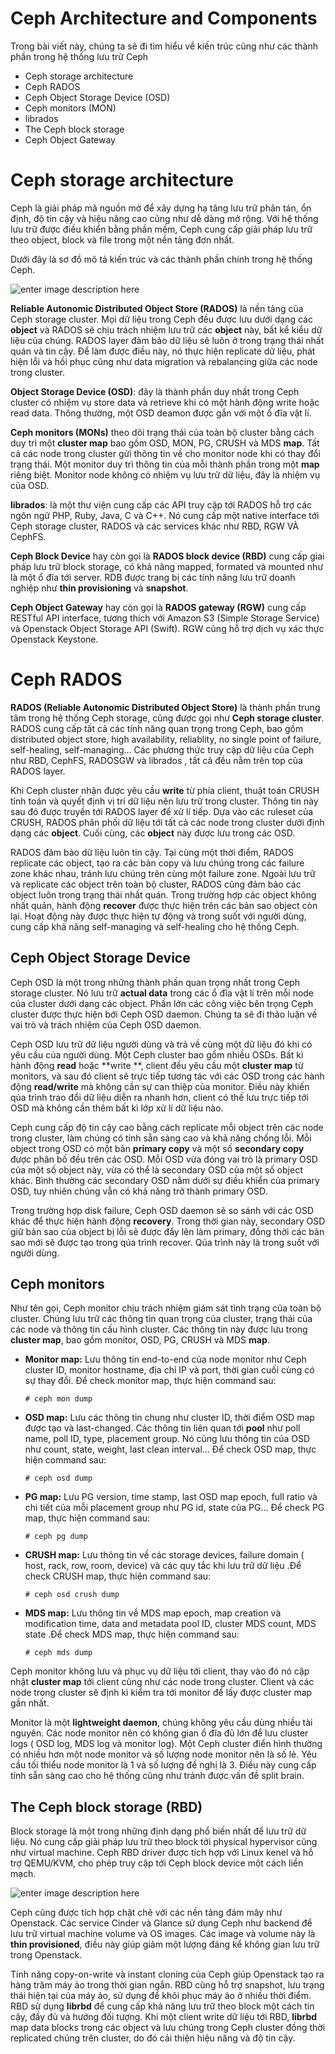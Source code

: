 # Ceph Architecture and Components
Trong bài viết này, chúng ta sẽ đi tìm hiểu về kiến trúc cũng như các thành phần trong hệ thống lưu trữ Ceph

 - Ceph storage architecture
 - Ceph RADOS
 - Ceph Object Storage Device (OSD)
 - Ceph monitors (MON)
 - librados
 - The Ceph block storage
 - Ceph Object Gateway

# Ceph storage architecture
Ceph là giải pháp mã nguồn mở để xây dựng hạ tâng lưu trữ phân tán, ổn định, độ tin cậy và hiệu năng cao cũng như dễ dàng mở rộng. Với hệ thống lưu trữ được điều khiển bằng phần mềm, Ceph cung cấp giải pháp lưu trữ theo object, block và file trong một nền tảng đơn nhất. 

Dưới đây là sơ đồ mô tả kiến trúc  và các thành phần chính trong hệ thống Ceph.

![enter image description here](http://i.imgur.com/yIvDY8M.png)

**Reliable Autonomic Distributed Object Store (RADOS)** là nền tảng của Ceph storage cluster. Mọi dữ liệu trong Ceph đều được lưu dưới dạng các **object** và RADOS sẽ chịu trách nhiệm lưu trữ các **object** này, bất kể kiểu dữ liệu của chúng. RADOS layer đảm bảo dữ liệu sẽ luôn ở trong trạng thái nhất quán và tin cậy. Để làm được điều này, nó thực hiện replicate dữ liệu, phát hiện lỗi và hồi phục cũng như data migration và rebalancing giữa các node trong cluster. 

**Object Storage Device (OSD)**: đây là thành phần duy nhất trong Ceph cluster có nhiệm vụ store data và retrieve khi có một hành động write hoặc read data. Thông thường, một OSD deamon được gắn với một ổ đĩa vật lí.

**Ceph monitors (MONs)** theo dõi trạng thái của toàn bộ cluster bằng cách duy trì một **cluster map** bao gồm OSD, MON, PG, CRUSH và MDS **map**. Tất cả các node trong cluster gửi thông tin về cho monitor node khi có thay đổi trạng thái. Một monitor duy trì thông tin của mỗi thành phần trong một **map** riêng biệt. Monitor node không có nhiệm vụ lưu trữ dữ liệu, đây là nhiệm vụ của OSD.

**librados**: là một thư viện cung cấp các API truy cập tới RADOS hỗ trợ các ngôn ngữ PHP, Ruby, Java, C và C++. Nó cung cấp một native interface tới Ceph storage cluster, RADOS và các services khác như RBD, RGW VÀ CephFS. 

**Ceph Block Device** hay còn gọi là **RADOS block device (RBD)** cung cấp giai pháp lưu trữ block storage, có khả năng mapped, formated và mounted như là một ổ đĩa tới server. RDB được trang bị các tính năng lưu trữ doanh nghiệp như **thin provisioning** và **snapshot**.

**Ceph Object Gateway** hay còn gọi là **RADOS gateway (RGW)** cung cấp RESTful API interface, tương thích với Amazon S3 (Simple Storage Service) và Openstack Object Storage API (Swift). RGW cũng hỗ trợ dịch vụ xác thực Openstack Keystone.

# Ceph RADOS
**RADOS (Reliable Autonomic Distributed Object Store)** là thành phần trung tâm trong hệ thống Ceph storage, cũng được gọi như **Ceph storage cluster**. RADOS cung cấp tất cả các tính năng quan trọng trong Ceph, bao gồm distributed object store, high availability, reliablity, no single point of failure, self-healing, self-managing... Các phương thức truy cập dữ liệu của Ceph như RBD, CephFS, RADOSGW và librados , tất cả đều nằm trên top của RADOS layer.

Khi Ceph cluster nhận được yêu cầu **write** từ phía client, thuật toán CRUSH tính toán và quyết định vị trí dữ liệu nên lưu trữ trong cluster. Thông tin này sau đó được truyền tới RADOS layer để xử lí tiếp. Dựa vào các ruleset của CRUSH, RADOS phân phối dữ liệu tới tất cả các node trong cluster dưới định dạng các **object**. Cuối cùng, các **object** này được lưu trong các OSD.

RADOS đảm bảo dữ liệu luôn tin cậy. Tại cùng một thời điểm, RADOS replicate các object, tạo ra các bản copy và lưu chúng trong các failure zone khác nhau, tránh lưu chúng trên cùng một failure zone. Ngoài lưu trữ và replicate các object trên toàn bộ cluster, RADOS cũng đảm bảo các object luôn trong trạng thái nhất quán. Trong trường hợp các object không nhất quán, hành động **recover** được thực hiện trên các bản sao object còn lại. Hoạt động này được thực hiện tự động và trong suốt với người dùng, cung cấp khả năng self-managing và self-healing cho hệ thống Ceph. 

## Ceph Object Storage Device
Ceph OSD là một trong những thành phần quan trọng nhất trong Ceph storage cluster. Nó lưu trữ **actual data** trong các ổ đĩa vật lí trên mỗi node của cluster dưới dạng các object. Phần lớn các công việc bên trọng Cẹph cluster được thực hiện bới Ceph OSD daemon. Chúng ta sẽ đi thảo luận về vai trò và trách nhiệm của Ceph OSD daemon.

Ceph OSD lưu trữ dữ liệu người dùng và trả về cùng một dữ liệu đó khi có yêu cầu của người dùng. Một Ceph cluster bao gồm nhiều OSDs.  Bất kì hành động **read** hoặc **write **, client đều yêu cầu một **cluster map** từ monitors, và sau đó client sẽ trực tiếp tương tác với các OSD trong các hành động **read/write** mà không cần sự can thiệp của monitor. Điều này khiến qúa trình trao đổi dữ liệu diễn ra nhanh hơn, client có thế lưu trực tiếp tới OSD mà không cần thêm bất kì lớp xử lí dữ liệu nào.

Ceph cung cấp độ tin cậy cao bằng cách replicate mỗi object trên các node trong cluster, làm chúng có tính sẵn sàng cao và khả năng chống lỗi. Mỗi object trong OSD có một bản **primary copy** và một số **secondary copy** được phân bố đều trên các OSD. Mỗi OSD vừa đóng vai trò là primary OSD của một số object này, vừa có thể là secondary OSD của một số object khác. Bình thường các secondary OSD nằm dưới sự điều khiển của primary OSD, tuy nhiên chúng vẫn có khả năng trở thành primary OSD.

Trong trường hợp disk failure, Ceph OSD daemon sẽ so sánh với các OSD khác để thực hiện hành động **recovery**. Trong thời gian này, secondary OSD giữ bản sao của object bị lỗi sẽ được đẩy lên làm primary, đồng thời các bản sao mới sẽ được tạo trong qúa trình recover. Qúa trình này là trong suốt với người dùng.

## Ceph monitors
Như tên gọi, Ceph monitor chịu trách nhiệm giám sát tình trạng của toàn bộ cluster. Chúng lưu trữ các thông tin quan trọng của cluster, trạng thái của các node và thông tin cấu hình cluster. Các thông tin này được lưu trong **cluster map**, bao gồm monitor, OSD, PG, CRUSH và MDS **map**. 

 - **Monitor map:** Lưu thông tin end-to-end của node monitor như Ceph cluster ID, monitor hostname, địa chỉ IP và port, thời gian cuối cùng có sự thay đổi. Để check monitor map, thực hiện command sau:
	```
	# ceph mon dump
	```
 - **OSD map:** Lưu các thông tin chung như cluster ID, thời điểm OSD map được tạo và last-changed. Các thông tin liên quan tới **pool** như poll name, poll ID, type, placement group. Nó cũng lưu thông tin của OSD như count, state, weight, last clean interval... Để check OSD map, thực hiện command sau:
    ```
    # ceph osd dump
	```
 - **PG map:** Lưu PG version, time stamp, last OSD map epoch, full ratio và chi tiết của mỗi placement group như PG id, state của PG... Để check PG map, thực hiện command sau:
	```
	# ceph pg dump
	```
 - **CRUSH map:** Lưu thông tin về các storage devices, failure domain ( host, rack, row, room, device) và các quy tắc khi lưu trữ dữ liệu .Để check CRUSH  map, thực hiện command sau:
	```
	# ceph osd crush dump
	```
 - **MDS map:** Lưu thông tin về MDS map epoch, map creation và modification time, data and metadata pool ID, cluster MDS count, MDS state .Để check MDS map, thực hiện command sau:
    ```
    # ceph mds dump
	```
Ceph monitor không lưu và phục vụ dữ liệu tới client, thay vào đó nó cập nhật **cluster map** tới client cũng như các node trong cluster. Client và các node trong cluster sẽ định kì kiểm tra tới monitor để lấy được cluster map gần nhất.

Monitor là một **lightweight daemon**, chúng không yêu cầu dùng nhiều tài nguyên. Các node monitor nên có không gian ổ đĩa đủ lớn để lưu cluster logs ( OSD log, MDS log và monitor log). Một Ceph cluster điển hình thường có nhiều hơn một node monitor và số lượng node monitor nên là số lẻ. Yêu cầu tối thiểu node monitor là 1 và số lượng đề nghị là 3. Điều này cung cấp tính sẵn sàng cao cho hệ thống cũng như tránh được vấn đề split brain. 

## The Ceph block storage (RBD)
Block storage là một trong những định dạng phổ biến nhất để lưu trữ dữ liệu. Nó cung cấp giải pháp lưu trữ theo block tới physical hypervisor cũng như virtual machine. Ceph RBD driver được tích hợp với Linux kenel và hỗ trợ QEMU/KVM, cho phép truy cập tới Cẹph block device một cách liền mạch.

![enter image description here](http://i.imgur.com/ghOpfC7.png)

Ceph cũng được tích hợp chặt chẽ với các nền tảng đám mây như Openstack. Các service Cinder và Glance sử dụng Ceph như backend để lưu trữ virtual machine volume và OS images. Các image và volume này là **thin provisioned**, điều này giúp giảm một lượng đáng kể không gian lưu trữ trong Openstack.

Tính năng copy-on-write và instant cloning của Ceph giúp Openstack tạo ra hàng trăm máy ảo trong thời gian ngắn. RBD cũng hỗ trợ snapshot, lưu trạng thái hiện tại của máy ảo, sử dụng để khôi phục máy ảo ở nhiều thời điểm. RBD sử dụng **librbd** để cung cấp khả năng lưu trữ theo block một cách tin cậy, đầy đủ và hướng đối tượng. Khi một client write dữ liệu tới RBD, **librbd** map data blocks trong các object và lưu chúng trong Ceph cluster đồng thời replicated chúng trên cluster, do đó cải thiện hiệu năng và độ tin cậy. 